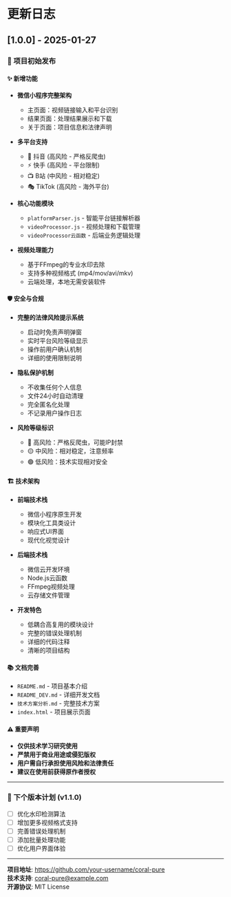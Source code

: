 # 更新日志

## [1.0.0] - 2025-01-27

### 🎉 项目初始发布

#### ✨ 新增功能
- **微信小程序完整架构**
  - 主页面：视频链接输入和平台识别
  - 结果页面：处理结果展示和下载
  - 关于页面：项目信息和法律声明

- **多平台支持**
  - 🎵 抖音 (高风险 - 严格反爬虫)
  - ⚡ 快手 (高风险 - 平台限制)
  - 📺 B站 (中风险 - 相对稳定)
  - 🎭 TikTok (高风险 - 海外平台)

- **核心功能模块**
  - `platformParser.js` - 智能平台链接解析器
  - `videoProcessor.js` - 视频处理和下载管理
  - `videoProcessor云函数` - 后端业务逻辑处理

- **视频处理能力**
  - 基于FFmpeg的专业水印去除
  - 支持多种视频格式 (mp4/mov/avi/mkv)
  - 云端处理，本地无需安装软件

#### 🛡️ 安全与合规
- **完整的法律风险提示系统**
  - 启动时免责声明弹窗
  - 实时平台风险等级显示
  - 操作前用户确认机制
  - 详细的使用限制说明

- **隐私保护机制**
  - 不收集任何个人信息
  - 文件24小时自动清理
  - 完全匿名化处理
  - 不记录用户操作日志

- **风险等级标识**
  - 🔴 高风险：严格反爬虫，可能IP封禁
  - 🟡 中风险：相对稳定，注意频率
  - 🟢 低风险：技术实现相对安全

#### 🏗️ 技术架构
- **前端技术栈**
  - 微信小程序原生开发
  - 模块化工具类设计
  - 响应式UI界面
  - 现代化视觉设计

- **后端技术栈**
  - 微信云开发环境
  - Node.js云函数
  - FFmpeg视频处理
  - 云存储文件管理

- **开发特色**
  - 低耦合高复用的模块设计
  - 完整的错误处理机制
  - 详细的代码注释
  - 清晰的项目结构

#### 📚 文档完善
- `README.md` - 项目基本介绍
- `README_DEV.md` - 详细开发文档
- `技术方案分析.md` - 完整技术方案
- `index.html` - 项目展示页面

#### ⚠️ 重要声明
- **仅供技术学习研究使用**
- **严禁用于商业用途或侵犯版权**
- **用户需自行承担使用风险和法律责任**
- **建议在使用前获得原作者授权**

---

### 🔄 下个版本计划 (v1.1.0)
- [ ] 优化水印检测算法
- [ ] 增加更多视频格式支持
- [ ] 完善错误处理机制
- [ ] 添加批量处理功能
- [ ] 优化用户界面体验

---

**项目地址**: https://github.com/your-username/coral-pure  
**技术支持**: coral-pure@example.com  
**开源协议**: MIT License